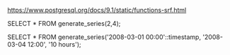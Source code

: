 https://www.postgresql.org/docs/9.1/static/functions-srf.html

SELECT * FROM generate_series(2,4);


SELECT * FROM generate_series('2008-03-01 00:00'::timestamp,
                              '2008-03-04 12:00', '10 hours');
